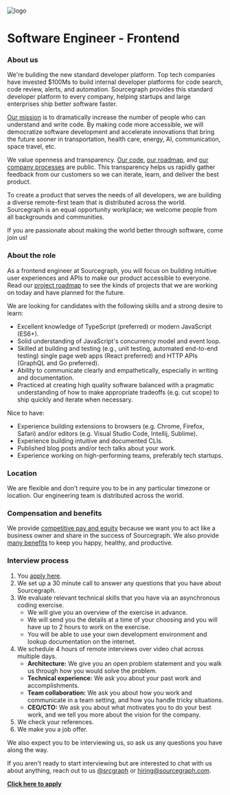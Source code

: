 ![logo](https://sourcegraph.com/.assets/img/sourcegraph-light-head-logo.svg)

# Software Engineer - Frontend

### About us

We're building the new standard developer platform. Top tech companies have invested \$100Ms to build internal developer platforms for code search, code review, alerts, and automation. Sourcegraph provides this standard developer platform to every company, helping startups and large enterprises ship better software faster.

[Our mission](https://sourcegraph.com/plan) is to dramatically increase the number of people who can understand and write code. By making code more accessible, we will democratize software development and accelerate innovations that bring the future sooner in transportation, health care, energy, AI, communication, space travel, etc.

We value openness and transparency. [Our code](https://github.com/sourcegraph/sourcegraph), [our roadmap](https://about.sourcegraph.com/direction), and [our company processes](https://about.sourcegraph.com/company/open_source_open_company) are public. This transparency helps us rapidly gather feedback from our customers so we can iterate, learn, and deliver the best product.

To create a product that serves the needs of all developers, we are building a diverse remote-first team that is distributed across the world. Sourcegraph is an equal opportunity workplace; we welcome people from all backgrounds and communities.

If you are passionate about making the world better through software, come join us!

### About the role

As a frontend engineer at Sourcegraph, you will focus on building intuitive user experiences and APIs to make our product accessible to everyone. Read our [project roadmap](https://docs.google.com/document/d/1cBsE9801DcBF9chZyMnxRdolqM_1c2pPyGQz15QAvYI/edit#heading=h.g2wq4qci7wj0) to see the kinds of projects that we are working on today and have planned for the future.

We are looking for candidates with the following skills and a strong desire to learn:

- Excellent knowledge of TypeScript (preferred) or modern JavaScript (ES6+).
- Solid understanding of JavaScript's concurrency model and event loop.
- Skilled at building and testing (e.g., unit testing, automated end-to-end testing) single page web apps (React preferred) and HTTP APIs (GraphQL and Go preferred).
- Ability to communicate clearly and empathetically, especially in writing and documentation.
- Practiced at creating high quality software balanced with a pragmatic understanding of how to make appropriate tradeoffs (e.g. cut scope) to ship quickly and iterate when necessary.

Nice to have:

- Experience building extensions to browsers (e.g. Chrome, Firefox, Safari) and/or editors (e.g. Visual Studio Code, Intellij, Sublime).
- Experience building intuitive and documented CLIs.
- Published blog posts and/or tech talks about your work.
- Experience working on high-performing teams, preferably tech startups.

### Location

We are flexible and don't require you to be in any particular timezone or location. Our engineering team is distributed across the world.

### Compensation and benefits

We provide [competitive pay and equity](https://about.sourcegraph.com/handbook/people-ops/compensation) because we want you to act like a business owner and share in the success of Sourcegraph. We also provide [many benefits](https://about.sourcegraph.com/handbook/people-ops/benefits-and-perks) to keep you happy, healthy, and productive.

### Interview process

1.  You [apply here](https://hire.withgoogle.com/public/jobs/sourcegraphcom/view/P_AAAAAADAAC5LV8Nx5OHMF9?trackingTag=careersRepository).
1.  We set up a 30 minute call to answer any questions that you have about Sourcegraph.
1.  We evaluate relevant technical skills that you have via an asynchronous coding exercise.
    - We will give you an overview of the exercise in advance.
    - We will send you the details at a time of your choosing and you will have up to 2 hours to work on the exercise.
    - You will be able to use your own development environment and lookup documentation on the internet.
1.  We schedule 4 hours of remote interviews over video chat across multiple days.
    - **Architecture:** We give you an open problem statement and you walk us through how you would solve the problem.
    - **Technical experience:** We ask you about your past work and accomplishments.
    - **Team collaboration:** We ask you about how you work and communicate in a team setting, and how you handle tricky situations.
    - **CEO/CTO:** We ask you about what motivates you to do your best work, and we tell you more about the vision for the company.
1.  We check your references.
1.  We make you a job offer.

We also expect you to be interviewing us, so ask us any questions you have along the way.

If you aren't ready to start interviewing but are interested to chat with us about anything, reach out to us [@srcgraph](https://twitter.com/srcgraph) or hiring@sourcegraph.com.

**[Click here to apply](https://hire.withgoogle.com/public/jobs/sourcegraphcom/view/P_AAAAAADAAC5LV8Nx5OHMF9?trackingTag=careersRepository)**
